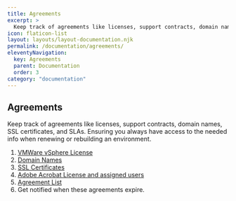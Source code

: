 ```yaml
---
title: Agreements
excerpt: >
  Keep track of agreements like licenses, support contracts, domain names, SSL certificates, and SLAs.
icon: flaticon-list
layout: layouts/layout-documentation.njk
permalink: /documentation/agreements/
eleventyNavigation:
  key: Agreements
  parent: Documentation
  order: 3
category: "documentation"
---
```


## Agreements

Keep track of agreements like licenses, support contracts, domain names, SSL certificates, and SLAs. Ensuring you always have access to the needed info when renewing or rebuilding an environment.

1. [VMWare vSphere License](http://demo.itportal.com/v4/app/agreements/735/48)
2. [Domain Names](http://demo.itportal.com/v4/app/agreements/735/89)
3. [SSL Certificates](http://demo.itportal.com/v4/app/agreements/735/102)
4. [Adobe Acrobat License and assigned users](http://demo.itportal.com/v4/app/agreements/735/72)
5. [Agreement List](http://demo.itportal.com/v4/app/agreements?ClientID=735)
6. Get notified when these agreements expire.
